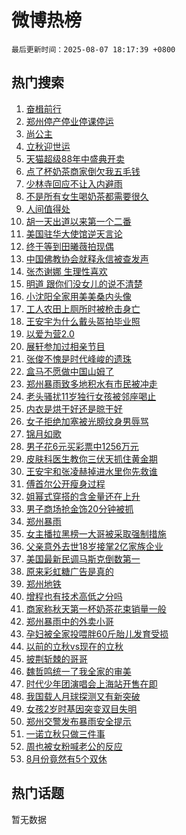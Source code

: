 # 微博热榜

`最后更新时间：2025-08-07 18:17:39 +0800`

## 热门搜索

1. [奋楫前行](https://m.weibo.cn/search?containerid=100103type%3D1%26t%3D10%26q%3D%23%E5%A5%8B%E6%A5%AB%E5%89%8D%E8%A1%8C%23&stream_entry_id=51&isnewpage=1&extparam=seat%3D1%26dgr%3D0%26filter_type%3Drealtimehot%26stream_entry_id%3D51%26c_type%3D51%26q%3D%2523%25E5%25A5%258B%25E6%25A5%25AB%25E5%2589%258D%25E8%25A1%258C%2523%26pos%3D0%26cate%3D10103%26display_time%3D1754561858%26pre_seqid%3D1754561858113053507978)
1. [郑州停产停业停课停运](https://m.weibo.cn/search?containerid=100103type%3D1%26t%3D10%26q%3D%23%E9%83%91%E5%B7%9E%E5%81%9C%E4%BA%A7%E5%81%9C%E4%B8%9A%E5%81%9C%E8%AF%BE%E5%81%9C%E8%BF%90%23&stream_entry_id=31&isnewpage=1&extparam=seat%3D1%26realpos%3D1%26filter_type%3Drealtimehot%26pos%3D0%26c_type%3D31%26cate%3D5001%26dgr%3D0%26stream_entry_id%3D31%26flag%3D0%26band_rank%3D1%26q%3D%2523%25E9%2583%2591%25E5%25B7%259E%25E5%2581%259C%25E4%25BA%25A7%25E5%2581%259C%25E4%25B8%259A%25E5%2581%259C%25E8%25AF%25BE%25E5%2581%259C%25E8%25BF%2590%2523%26lcate%3D5001%26display_time%3D1754561858%26pre_seqid%3D1754561858113053507978)
1. [尚公主](https://m.weibo.cn/search?containerid=100103type%3D1%26t%3D10%26q%3D%E5%B0%9A%E5%85%AC%E4%B8%BB&stream_entry_id=31&isnewpage=1&extparam=seat%3D1%26realpos%3D2%26filter_type%3Drealtimehot%26pos%3D1%26c_type%3D31%26cate%3D5001%26dgr%3D0%26stream_entry_id%3D31%26flag%3D1%26band_rank%3D2%26q%3D%25E5%25B0%259A%25E5%2585%25AC%25E4%25B8%25BB%26lcate%3D5001%26display_time%3D1754561858%26pre_seqid%3D1754561858113053507978)
1. [立秋迎世运](https://m.weibo.cn/search?containerid=100103type%3D1%26t%3D10%26q%3D%23%E7%AB%8B%E7%A7%8B%E8%BF%8E%E4%B8%96%E8%BF%90%23&stream_entry_id=31&isnewpage=1&extparam=seat%3D1%26realpos%3D3%26filter_type%3Drealtimehot%26pos%3D2%26c_type%3D31%26cate%3D5001%26dgr%3D0%26stream_entry_id%3D31%26flag%3D0%26band_rank%3D3%26q%3D%2523%25E7%25AB%258B%25E7%25A7%258B%25E8%25BF%258E%25E4%25B8%2596%25E8%25BF%2590%2523%26lcate%3D5001%26display_time%3D1754561858%26pre_seqid%3D1754561858113053507978)
1. [天猫超级88年中盛典开卖](https://m.weibo.cn/search?containerid=100103type%3D1%26t%3D10%26q%3D%23%E5%A4%A9%E7%8C%AB%E8%B6%85%E7%BA%A788%E5%B9%B4%E4%B8%AD%E7%9B%9B%E5%85%B8%E5%BC%80%E5%8D%96%23&stream_entry_id=31&isnewpage=1&extparam=seat%3D1%26topic_ad%3D1%26filter_type%3Drealtimehot%26pos%3D3%26c_type%3D31%26cate%3D5001%26dgr%3D0%26adid%3D295966%26stream_entry_id%3D31%26lcate%3D5001%26q%3D%2523%25E5%25A4%25A9%25E7%258C%25AB%25E8%25B6%2585%25E7%25BA%25A788%25E5%25B9%25B4%25E4%25B8%25AD%25E7%259B%259B%25E5%2585%25B8%25E5%25BC%2580%25E5%258D%2596%2523%26band_rank%3D4%26is_ad_pos%3D1%26display_time%3D1754561858%26pre_seqid%3D1754561858113053507978)
1. [点了杯奶茶商家倒欠我五毛钱](https://m.weibo.cn/search?containerid=100103type%3D1%26t%3D10%26q%3D%E7%82%B9%E4%BA%86%E6%9D%AF%E5%A5%B6%E8%8C%B6%E5%95%86%E5%AE%B6%E5%80%92%E6%AC%A0%E6%88%91%E4%BA%94%E6%AF%9B%E9%92%B1&stream_entry_id=31&isnewpage=1&extparam=seat%3D1%26realpos%3D4%26filter_type%3Drealtimehot%26pos%3D4%26c_type%3D31%26cate%3D5001%26dgr%3D0%26stream_entry_id%3D31%26flag%3D0%26band_rank%3D4%26q%3D%25E7%2582%25B9%25E4%25BA%2586%25E6%259D%25AF%25E5%25A5%25B6%25E8%258C%25B6%25E5%2595%2586%25E5%25AE%25B6%25E5%2580%2592%25E6%25AC%25A0%25E6%2588%2591%25E4%25BA%2594%25E6%25AF%259B%25E9%2592%25B1%26lcate%3D5001%26display_time%3D1754561858%26pre_seqid%3D1754561858113053507978)
1. [少林寺回应不让入内避雨](https://m.weibo.cn/search?containerid=100103type%3D1%26t%3D10%26q%3D%23%E5%B0%91%E6%9E%97%E5%AF%BA%E5%9B%9E%E5%BA%94%E4%B8%8D%E8%AE%A9%E5%85%A5%E5%86%85%E9%81%BF%E9%9B%A8%23&stream_entry_id=31&isnewpage=1&extparam=seat%3D1%26realpos%3D5%26filter_type%3Drealtimehot%26pos%3D5%26c_type%3D31%26cate%3D5001%26dgr%3D0%26stream_entry_id%3D31%26flag%3D1%26band_rank%3D5%26q%3D%2523%25E5%25B0%2591%25E6%259E%2597%25E5%25AF%25BA%25E5%259B%259E%25E5%25BA%2594%25E4%25B8%258D%25E8%25AE%25A9%25E5%2585%25A5%25E5%2586%2585%25E9%2581%25BF%25E9%259B%25A8%2523%26lcate%3D5001%26display_time%3D1754561858%26pre_seqid%3D1754561858113053507978)
1. [不是所有女生喝奶茶都需要很久](https://m.weibo.cn/search?containerid=100103type%3D1%26t%3D10%26q%3D%E4%B8%8D%E6%98%AF%E6%89%80%E6%9C%89%E5%A5%B3%E7%94%9F%E5%96%9D%E5%A5%B6%E8%8C%B6%E9%83%BD%E9%9C%80%E8%A6%81%E5%BE%88%E4%B9%85&stream_entry_id=31&isnewpage=1&extparam=seat%3D1%26realpos%3D6%26filter_type%3Drealtimehot%26pos%3D6%26c_type%3D31%26cate%3D5001%26dgr%3D0%26stream_entry_id%3D31%26flag%3D1%26band_rank%3D6%26q%3D%25E4%25B8%258D%25E6%2598%25AF%25E6%2589%2580%25E6%259C%2589%25E5%25A5%25B3%25E7%2594%259F%25E5%2596%259D%25E5%25A5%25B6%25E8%258C%25B6%25E9%2583%25BD%25E9%259C%2580%25E8%25A6%2581%25E5%25BE%2588%25E4%25B9%2585%26lcate%3D5001%26display_time%3D1754561858%26pre_seqid%3D1754561858113053507978)
1. [人间值得处](https://m.weibo.cn/search?containerid=100103type%3D1%26t%3D10%26q%3D%23%E4%BA%BA%E9%97%B4%E5%80%BC%E5%BE%97%E5%A4%84%23&stream_entry_id=31&isnewpage=1&extparam=seat%3D1%26lcate%3D5001%26pos%3D7%26c_type%3D31%26cate%3D5001%26dgr%3D0%26adid%3D296004%26stream_entry_id%3D31%26filter_type%3Drealtimehot%26q%3D%2523%25E4%25BA%25BA%25E9%2597%25B4%25E5%2580%25BC%25E5%25BE%2597%25E5%25A4%2584%2523%26band_rank%3D7%26is_ad_pos%3D1%26display_time%3D1754561858%26pre_seqid%3D1754561858113053507978)
1. [胡一天出道以来第一个二番](https://m.weibo.cn/search?containerid=100103type%3D1%26t%3D10%26q%3D%23%E8%83%A1%E4%B8%80%E5%A4%A9%E5%87%BA%E9%81%93%E4%BB%A5%E6%9D%A5%E7%AC%AC%E4%B8%80%E4%B8%AA%E4%BA%8C%E7%95%AA%23&stream_entry_id=31&isnewpage=1&extparam=seat%3D1%26realpos%3D7%26filter_type%3Drealtimehot%26pos%3D8%26c_type%3D31%26cate%3D5001%26dgr%3D0%26stream_entry_id%3D31%26flag%3D0%26band_rank%3D7%26q%3D%2523%25E8%2583%25A1%25E4%25B8%2580%25E5%25A4%25A9%25E5%2587%25BA%25E9%2581%2593%25E4%25BB%25A5%25E6%259D%25A5%25E7%25AC%25AC%25E4%25B8%2580%25E4%25B8%25AA%25E4%25BA%258C%25E7%2595%25AA%2523%26lcate%3D5001%26display_time%3D1754561858%26pre_seqid%3D1754561858113053507978)
1. [美国驻华大使馆逆天言论](https://m.weibo.cn/search?containerid=100103type%3D1%26t%3D10%26q%3D%E7%BE%8E%E5%9B%BD%E9%A9%BB%E5%8D%8E%E5%A4%A7%E4%BD%BF%E9%A6%86%E9%80%86%E5%A4%A9%E8%A8%80%E8%AE%BA&stream_entry_id=31&isnewpage=1&extparam=seat%3D1%26realpos%3D8%26filter_type%3Drealtimehot%26pos%3D9%26c_type%3D31%26cate%3D5001%26dgr%3D0%26stream_entry_id%3D31%26flag%3D0%26band_rank%3D8%26q%3D%25E7%25BE%258E%25E5%259B%25BD%25E9%25A9%25BB%25E5%258D%258E%25E5%25A4%25A7%25E4%25BD%25BF%25E9%25A6%2586%25E9%2580%2586%25E5%25A4%25A9%25E8%25A8%2580%25E8%25AE%25BA%26lcate%3D5001%26display_time%3D1754561858%26pre_seqid%3D1754561858113053507978)
1. [终于等到田曦薇拍现偶](https://m.weibo.cn/search?containerid=100103type%3D1%26t%3D10%26q%3D%E7%BB%88%E4%BA%8E%E7%AD%89%E5%88%B0%E7%94%B0%E6%9B%A6%E8%96%87%E6%8B%8D%E7%8E%B0%E5%81%B6&stream_entry_id=31&isnewpage=1&extparam=seat%3D1%26realpos%3D9%26filter_type%3Drealtimehot%26pos%3D10%26c_type%3D31%26cate%3D5001%26dgr%3D0%26stream_entry_id%3D31%26flag%3D1%26band_rank%3D9%26q%3D%25E7%25BB%2588%25E4%25BA%258E%25E7%25AD%2589%25E5%2588%25B0%25E7%2594%25B0%25E6%259B%25A6%25E8%2596%2587%25E6%258B%258D%25E7%258E%25B0%25E5%2581%25B6%26lcate%3D5001%26display_time%3D1754561858%26pre_seqid%3D1754561858113053507978)
1. [中国佛教协会就释永信被查发声](https://m.weibo.cn/search?containerid=100103type%3D1%26t%3D10%26q%3D%23%E4%B8%AD%E5%9B%BD%E4%BD%9B%E6%95%99%E5%8D%8F%E4%BC%9A%E5%B0%B1%E9%87%8A%E6%B0%B8%E4%BF%A1%E8%A2%AB%E6%9F%A5%E5%8F%91%E5%A3%B0%23&stream_entry_id=31&isnewpage=1&extparam=seat%3D1%26realpos%3D10%26filter_type%3Drealtimehot%26pos%3D11%26c_type%3D31%26cate%3D5001%26dgr%3D0%26stream_entry_id%3D31%26flag%3D1%26band_rank%3D10%26q%3D%2523%25E4%25B8%25AD%25E5%259B%25BD%25E4%25BD%259B%25E6%2595%2599%25E5%258D%258F%25E4%25BC%259A%25E5%25B0%25B1%25E9%2587%258A%25E6%25B0%25B8%25E4%25BF%25A1%25E8%25A2%25AB%25E6%259F%25A5%25E5%258F%2591%25E5%25A3%25B0%2523%26lcate%3D5001%26display_time%3D1754561858%26pre_seqid%3D1754561858113053507978)
1. [张杰谢娜 生理性喜欢](https://m.weibo.cn/search?containerid=100103type%3D1%26t%3D10%26q%3D%E5%BC%A0%E6%9D%B0%E8%B0%A2%E5%A8%9C+%E7%94%9F%E7%90%86%E6%80%A7%E5%96%9C%E6%AC%A2&stream_entry_id=31&isnewpage=1&extparam=seat%3D1%26realpos%3D11%26filter_type%3Drealtimehot%26pos%3D12%26c_type%3D31%26cate%3D5001%26dgr%3D0%26stream_entry_id%3D31%26flag%3D1%26band_rank%3D11%26q%3D%25E5%25BC%25A0%25E6%259D%25B0%25E8%25B0%25A2%25E5%25A8%259C%2520%25E7%2594%259F%25E7%2590%2586%25E6%2580%25A7%25E5%2596%259C%25E6%25AC%25A2%26lcate%3D5001%26display_time%3D1754561858%26pre_seqid%3D1754561858113053507978)
1. [明道 跟你们没女儿的说不清楚](https://m.weibo.cn/search?containerid=100103type%3D1%26t%3D10%26q%3D%E6%98%8E%E9%81%93+%E8%B7%9F%E4%BD%A0%E4%BB%AC%E6%B2%A1%E5%A5%B3%E5%84%BF%E7%9A%84%E8%AF%B4%E4%B8%8D%E6%B8%85%E6%A5%9A&stream_entry_id=31&isnewpage=1&extparam=seat%3D1%26realpos%3D12%26filter_type%3Drealtimehot%26pos%3D13%26c_type%3D31%26cate%3D5001%26dgr%3D0%26stream_entry_id%3D31%26flag%3D1%26band_rank%3D12%26q%3D%25E6%2598%258E%25E9%2581%2593%2520%25E8%25B7%259F%25E4%25BD%25A0%25E4%25BB%25AC%25E6%25B2%25A1%25E5%25A5%25B3%25E5%2584%25BF%25E7%259A%2584%25E8%25AF%25B4%25E4%25B8%258D%25E6%25B8%2585%25E6%25A5%259A%26lcate%3D5001%26display_time%3D1754561858%26pre_seqid%3D1754561858113053507978)
1. [小沈阳全家用美美桑内头像](https://m.weibo.cn/search?containerid=100103type%3D1%26t%3D10%26q%3D%23%E5%B0%8F%E6%B2%88%E9%98%B3%E5%85%A8%E5%AE%B6%E7%94%A8%E7%BE%8E%E7%BE%8E%E6%A1%91%E5%86%85%E5%A4%B4%E5%83%8F%23&stream_entry_id=31&isnewpage=1&extparam=seat%3D1%26realpos%3D13%26filter_type%3Drealtimehot%26pos%3D14%26c_type%3D31%26cate%3D5001%26dgr%3D0%26stream_entry_id%3D31%26flag%3D0%26band_rank%3D13%26q%3D%2523%25E5%25B0%258F%25E6%25B2%2588%25E9%2598%25B3%25E5%2585%25A8%25E5%25AE%25B6%25E7%2594%25A8%25E7%25BE%258E%25E7%25BE%258E%25E6%25A1%2591%25E5%2586%2585%25E5%25A4%25B4%25E5%2583%258F%2523%26lcate%3D5001%26display_time%3D1754561858%26pre_seqid%3D1754561858113053507978)
1. [工人农田上厕所时被枪击身亡](https://m.weibo.cn/search?containerid=100103type%3D1%26t%3D10%26q%3D%23%E5%B7%A5%E4%BA%BA%E5%86%9C%E7%94%B0%E4%B8%8A%E5%8E%95%E6%89%80%E6%97%B6%E8%A2%AB%E6%9E%AA%E5%87%BB%E8%BA%AB%E4%BA%A1%23&stream_entry_id=31&isnewpage=1&extparam=seat%3D1%26realpos%3D14%26filter_type%3Drealtimehot%26pos%3D15%26c_type%3D31%26cate%3D5001%26dgr%3D0%26stream_entry_id%3D31%26flag%3D1%26band_rank%3D14%26q%3D%2523%25E5%25B7%25A5%25E4%25BA%25BA%25E5%2586%259C%25E7%2594%25B0%25E4%25B8%258A%25E5%258E%2595%25E6%2589%2580%25E6%2597%25B6%25E8%25A2%25AB%25E6%259E%25AA%25E5%2587%25BB%25E8%25BA%25AB%25E4%25BA%25A1%2523%26lcate%3D5001%26display_time%3D1754561858%26pre_seqid%3D1754561858113053507978)
1. [王安宇为什么戴头盔拍毕业照](https://m.weibo.cn/search?containerid=100103type%3D1%26t%3D10%26q%3D%E7%8E%8B%E5%AE%89%E5%AE%87%E4%B8%BA%E4%BB%80%E4%B9%88%E6%88%B4%E5%A4%B4%E7%9B%94%E6%8B%8D%E6%AF%95%E4%B8%9A%E7%85%A7&stream_entry_id=31&isnewpage=1&extparam=seat%3D1%26realpos%3D15%26filter_type%3Drealtimehot%26pos%3D16%26c_type%3D31%26cate%3D5001%26dgr%3D0%26stream_entry_id%3D31%26flag%3D1%26band_rank%3D15%26q%3D%25E7%258E%258B%25E5%25AE%2589%25E5%25AE%2587%25E4%25B8%25BA%25E4%25BB%2580%25E4%25B9%2588%25E6%2588%25B4%25E5%25A4%25B4%25E7%259B%2594%25E6%258B%258D%25E6%25AF%2595%25E4%25B8%259A%25E7%2585%25A7%26lcate%3D5001%26display_time%3D1754561858%26pre_seqid%3D1754561858113053507978)
1. [以爱为营2.0](https://m.weibo.cn/search?containerid=100103type%3D1%26t%3D10%26q%3D%E4%BB%A5%E7%88%B1%E4%B8%BA%E8%90%A52.0&stream_entry_id=31&isnewpage=1&extparam=seat%3D1%26realpos%3D16%26filter_type%3Drealtimehot%26pos%3D17%26c_type%3D31%26cate%3D5001%26dgr%3D0%26stream_entry_id%3D31%26flag%3D0%26band_rank%3D16%26q%3D%25E4%25BB%25A5%25E7%2588%25B1%25E4%25B8%25BA%25E8%2590%25A52.0%26lcate%3D5001%26display_time%3D1754561858%26pre_seqid%3D1754561858113053507978)
1. [展轩参加过相亲节目](https://m.weibo.cn/search?containerid=100103type%3D1%26t%3D10%26q%3D%E5%B1%95%E8%BD%A9%E5%8F%82%E5%8A%A0%E8%BF%87%E7%9B%B8%E4%BA%B2%E8%8A%82%E7%9B%AE&stream_entry_id=31&isnewpage=1&extparam=seat%3D1%26realpos%3D17%26filter_type%3Drealtimehot%26pos%3D18%26c_type%3D31%26cate%3D5001%26dgr%3D0%26stream_entry_id%3D31%26flag%3D1%26band_rank%3D17%26q%3D%25E5%25B1%2595%25E8%25BD%25A9%25E5%258F%2582%25E5%258A%25A0%25E8%25BF%2587%25E7%259B%25B8%25E4%25BA%25B2%25E8%258A%2582%25E7%259B%25AE%26lcate%3D5001%26display_time%3D1754561858%26pre_seqid%3D1754561858113053507978)
1. [张俊不愧是时代峰峻的遗珠](https://m.weibo.cn/search?containerid=100103type%3D1%26t%3D10%26q%3D%E5%BC%A0%E4%BF%8A%E4%B8%8D%E6%84%A7%E6%98%AF%E6%97%B6%E4%BB%A3%E5%B3%B0%E5%B3%BB%E7%9A%84%E9%81%97%E7%8F%A0&stream_entry_id=31&isnewpage=1&extparam=seat%3D1%26realpos%3D18%26filter_type%3Drealtimehot%26pos%3D19%26c_type%3D31%26cate%3D5001%26dgr%3D0%26stream_entry_id%3D31%26flag%3D0%26band_rank%3D18%26q%3D%25E5%25BC%25A0%25E4%25BF%258A%25E4%25B8%258D%25E6%2584%25A7%25E6%2598%25AF%25E6%2597%25B6%25E4%25BB%25A3%25E5%25B3%25B0%25E5%25B3%25BB%25E7%259A%2584%25E9%2581%2597%25E7%258F%25A0%26lcate%3D5001%26display_time%3D1754561858%26pre_seqid%3D1754561858113053507978)
1. [盒马不愿做中国山姆了](https://m.weibo.cn/search?containerid=100103type%3D1%26t%3D10%26q%3D%23%E7%9B%92%E9%A9%AC%E4%B8%8D%E6%84%BF%E5%81%9A%E4%B8%AD%E5%9B%BD%E5%B1%B1%E5%A7%86%E4%BA%86%23&stream_entry_id=31&isnewpage=1&extparam=seat%3D1%26realpos%3D19%26filter_type%3Drealtimehot%26pos%3D20%26c_type%3D31%26cate%3D5001%26dgr%3D0%26stream_entry_id%3D31%26flag%3D1%26band_rank%3D19%26q%3D%2523%25E7%259B%2592%25E9%25A9%25AC%25E4%25B8%258D%25E6%2584%25BF%25E5%2581%259A%25E4%25B8%25AD%25E5%259B%25BD%25E5%25B1%25B1%25E5%25A7%2586%25E4%25BA%2586%2523%26lcate%3D5001%26display_time%3D1754561858%26pre_seqid%3D1754561858113053507978)
1. [郑州暴雨致多地积水有市民被冲走](https://m.weibo.cn/search?containerid=100103type%3D1%26t%3D10%26q%3D%23%E9%83%91%E5%B7%9E%E6%9A%B4%E9%9B%A8%E8%87%B4%E5%A4%9A%E5%9C%B0%E7%A7%AF%E6%B0%B4%E6%9C%89%E5%B8%82%E6%B0%91%E8%A2%AB%E5%86%B2%E8%B5%B0%23&stream_entry_id=31&isnewpage=1&extparam=seat%3D1%26realpos%3D20%26filter_type%3Drealtimehot%26pos%3D21%26c_type%3D31%26cate%3D5001%26dgr%3D0%26stream_entry_id%3D31%26flag%3D1%26band_rank%3D20%26q%3D%2523%25E9%2583%2591%25E5%25B7%259E%25E6%259A%25B4%25E9%259B%25A8%25E8%2587%25B4%25E5%25A4%259A%25E5%259C%25B0%25E7%25A7%25AF%25E6%25B0%25B4%25E6%259C%2589%25E5%25B8%2582%25E6%25B0%2591%25E8%25A2%25AB%25E5%2586%25B2%25E8%25B5%25B0%2523%26lcate%3D5001%26display_time%3D1754561858%26pre_seqid%3D1754561858113053507978)
1. [老头骚扰11岁独行女孩被邻座喝止](https://m.weibo.cn/search?containerid=100103type%3D1%26t%3D10%26q%3D%23%E8%80%81%E5%A4%B4%E9%AA%9A%E6%89%B011%E5%B2%81%E7%8B%AC%E8%A1%8C%E5%A5%B3%E5%AD%A9%E8%A2%AB%E9%82%BB%E5%BA%A7%E5%96%9D%E6%AD%A2%23&stream_entry_id=31&isnewpage=1&extparam=seat%3D1%26realpos%3D21%26filter_type%3Drealtimehot%26pos%3D22%26c_type%3D31%26cate%3D5001%26dgr%3D0%26stream_entry_id%3D31%26flag%3D1%26band_rank%3D21%26q%3D%2523%25E8%2580%2581%25E5%25A4%25B4%25E9%25AA%259A%25E6%2589%25B011%25E5%25B2%2581%25E7%258B%25AC%25E8%25A1%258C%25E5%25A5%25B3%25E5%25AD%25A9%25E8%25A2%25AB%25E9%2582%25BB%25E5%25BA%25A7%25E5%2596%259D%25E6%25AD%25A2%2523%26lcate%3D5001%26display_time%3D1754561858%26pre_seqid%3D1754561858113053507978)
1. [内衣是烘干好还是晾干好](https://m.weibo.cn/search?containerid=100103type%3D1%26t%3D10%26q%3D%23%E5%86%85%E8%A1%A3%E6%98%AF%E7%83%98%E5%B9%B2%E5%A5%BD%E8%BF%98%E6%98%AF%E6%99%BE%E5%B9%B2%E5%A5%BD%23&stream_entry_id=31&isnewpage=1&extparam=seat%3D1%26realpos%3D22%26filter_type%3Drealtimehot%26pos%3D23%26c_type%3D31%26cate%3D5001%26dgr%3D0%26stream_entry_id%3D31%26flag%3D1%26band_rank%3D22%26q%3D%2523%25E5%2586%2585%25E8%25A1%25A3%25E6%2598%25AF%25E7%2583%2598%25E5%25B9%25B2%25E5%25A5%25BD%25E8%25BF%2598%25E6%2598%25AF%25E6%2599%25BE%25E5%25B9%25B2%25E5%25A5%25BD%2523%26lcate%3D5001%26display_time%3D1754561858%26pre_seqid%3D1754561858113053507978)
1. [女子拒绝加塞被光膀纹身男辱骂](https://m.weibo.cn/search?containerid=100103type%3D1%26t%3D10%26q%3D%E5%A5%B3%E5%AD%90%E6%8B%92%E7%BB%9D%E5%8A%A0%E5%A1%9E%E8%A2%AB%E5%85%89%E8%86%80%E7%BA%B9%E8%BA%AB%E7%94%B7%E8%BE%B1%E9%AA%82&stream_entry_id=31&isnewpage=1&extparam=seat%3D1%26realpos%3D23%26filter_type%3Drealtimehot%26pos%3D24%26c_type%3D31%26cate%3D5001%26dgr%3D0%26stream_entry_id%3D31%26flag%3D0%26band_rank%3D23%26q%3D%25E5%25A5%25B3%25E5%25AD%2590%25E6%258B%2592%25E7%25BB%259D%25E5%258A%25A0%25E5%25A1%259E%25E8%25A2%25AB%25E5%2585%2589%25E8%2586%2580%25E7%25BA%25B9%25E8%25BA%25AB%25E7%2594%25B7%25E8%25BE%25B1%25E9%25AA%2582%26lcate%3D5001%26display_time%3D1754561858%26pre_seqid%3D1754561858113053507978)
1. [锦月如歌](https://m.weibo.cn/search?containerid=100103type%3D1%26t%3D10%26q%3D%E9%94%A6%E6%9C%88%E5%A6%82%E6%AD%8C&stream_entry_id=31&isnewpage=1&extparam=seat%3D1%26realpos%3D24%26filter_type%3Drealtimehot%26pos%3D25%26c_type%3D31%26cate%3D5001%26dgr%3D0%26stream_entry_id%3D31%26flag%3D1%26band_rank%3D24%26q%3D%25E9%2594%25A6%25E6%259C%2588%25E5%25A6%2582%25E6%25AD%258C%26lcate%3D5001%26display_time%3D1754561858%26pre_seqid%3D1754561858113053507978)
1. [男子花6元买彩票中1256万元](https://m.weibo.cn/search?containerid=100103type%3D1%26t%3D10%26q%3D%23%E7%94%B7%E5%AD%90%E8%8A%B16%E5%85%83%E4%B9%B0%E5%BD%A9%E7%A5%A8%E4%B8%AD1256%E4%B8%87%E5%85%83%23&stream_entry_id=31&isnewpage=1&extparam=seat%3D1%26realpos%3D25%26filter_type%3Drealtimehot%26pos%3D26%26c_type%3D31%26cate%3D5001%26dgr%3D0%26stream_entry_id%3D31%26flag%3D1%26band_rank%3D25%26q%3D%2523%25E7%2594%25B7%25E5%25AD%2590%25E8%258A%25B16%25E5%2585%2583%25E4%25B9%25B0%25E5%25BD%25A9%25E7%25A5%25A8%25E4%25B8%25AD1256%25E4%25B8%2587%25E5%2585%2583%2523%26lcate%3D5001%26display_time%3D1754561858%26pre_seqid%3D1754561858113053507978)
1. [皮肤科医生教你三伏天抓住黄金期](https://m.weibo.cn/search?containerid=100103type%3D1%26t%3D10%26q%3D%E7%9A%AE%E8%82%A4%E7%A7%91%E5%8C%BB%E7%94%9F%E6%95%99%E4%BD%A0%E4%B8%89%E4%BC%8F%E5%A4%A9%E6%8A%93%E4%BD%8F%E9%BB%84%E9%87%91%E6%9C%9F&stream_entry_id=31&isnewpage=1&extparam=seat%3D1%26realpos%3D26%26filter_type%3Drealtimehot%26pos%3D27%26c_type%3D31%26cate%3D5001%26dgr%3D0%26stream_entry_id%3D31%26flag%3D1%26band_rank%3D26%26q%3D%25E7%259A%25AE%25E8%2582%25A4%25E7%25A7%2591%25E5%258C%25BB%25E7%2594%259F%25E6%2595%2599%25E4%25BD%25A0%25E4%25B8%2589%25E4%25BC%258F%25E5%25A4%25A9%25E6%258A%2593%25E4%25BD%258F%25E9%25BB%2584%25E9%2587%2591%25E6%259C%259F%26lcate%3D5001%26display_time%3D1754561858%26pre_seqid%3D1754561858113053507978)
1. [王安宇和张凌赫掉进水里你先救谁](https://m.weibo.cn/search?containerid=100103type%3D1%26t%3D10%26q%3D%E7%8E%8B%E5%AE%89%E5%AE%87%E5%92%8C%E5%BC%A0%E5%87%8C%E8%B5%AB%E6%8E%89%E8%BF%9B%E6%B0%B4%E9%87%8C%E4%BD%A0%E5%85%88%E6%95%91%E8%B0%81&stream_entry_id=31&isnewpage=1&extparam=seat%3D1%26realpos%3D27%26filter_type%3Drealtimehot%26pos%3D28%26c_type%3D31%26cate%3D5001%26dgr%3D0%26stream_entry_id%3D31%26flag%3D1%26band_rank%3D27%26q%3D%25E7%258E%258B%25E5%25AE%2589%25E5%25AE%2587%25E5%2592%258C%25E5%25BC%25A0%25E5%2587%258C%25E8%25B5%25AB%25E6%258E%2589%25E8%25BF%259B%25E6%25B0%25B4%25E9%2587%258C%25E4%25BD%25A0%25E5%2585%2588%25E6%2595%2591%25E8%25B0%2581%26lcate%3D5001%26display_time%3D1754561858%26pre_seqid%3D1754561858113053507978)
1. [傅首尔公开瘦身过程](https://m.weibo.cn/search?containerid=100103type%3D1%26t%3D10%26q%3D%E5%82%85%E9%A6%96%E5%B0%94%E5%85%AC%E5%BC%80%E7%98%A6%E8%BA%AB%E8%BF%87%E7%A8%8B&stream_entry_id=31&isnewpage=1&extparam=seat%3D1%26realpos%3D28%26filter_type%3Drealtimehot%26pos%3D29%26c_type%3D31%26cate%3D5001%26dgr%3D0%26stream_entry_id%3D31%26flag%3D0%26band_rank%3D28%26q%3D%25E5%2582%2585%25E9%25A6%2596%25E5%25B0%2594%25E5%2585%25AC%25E5%25BC%2580%25E7%2598%25A6%25E8%25BA%25AB%25E8%25BF%2587%25E7%25A8%258B%26lcate%3D5001%26display_time%3D1754561858%26pre_seqid%3D1754561858113053507978)
1. [姐幂式穿搭的含金量还在上升](https://m.weibo.cn/search?containerid=100103type%3D1%26t%3D10%26q%3D%E5%A7%90%E5%B9%82%E5%BC%8F%E7%A9%BF%E6%90%AD%E7%9A%84%E5%90%AB%E9%87%91%E9%87%8F%E8%BF%98%E5%9C%A8%E4%B8%8A%E5%8D%87&stream_entry_id=31&isnewpage=1&extparam=seat%3D1%26realpos%3D29%26filter_type%3Drealtimehot%26pos%3D30%26c_type%3D31%26cate%3D5001%26dgr%3D0%26stream_entry_id%3D31%26flag%3D1%26band_rank%3D29%26q%3D%25E5%25A7%2590%25E5%25B9%2582%25E5%25BC%258F%25E7%25A9%25BF%25E6%2590%25AD%25E7%259A%2584%25E5%2590%25AB%25E9%2587%2591%25E9%2587%258F%25E8%25BF%2598%25E5%259C%25A8%25E4%25B8%258A%25E5%258D%2587%26lcate%3D5001%26display_time%3D1754561858%26pre_seqid%3D1754561858113053507978)
1. [男子商场抢金饰20分钟被抓](https://m.weibo.cn/search?containerid=100103type%3D1%26t%3D10%26q%3D%23%E7%94%B7%E5%AD%90%E5%95%86%E5%9C%BA%E6%8A%A2%E9%87%91%E9%A5%B020%E5%88%86%E9%92%9F%E8%A2%AB%E6%8A%93%23&stream_entry_id=31&isnewpage=1&extparam=seat%3D1%26realpos%3D30%26filter_type%3Drealtimehot%26pos%3D31%26c_type%3D31%26cate%3D5001%26dgr%3D0%26stream_entry_id%3D31%26flag%3D1%26band_rank%3D30%26q%3D%2523%25E7%2594%25B7%25E5%25AD%2590%25E5%2595%2586%25E5%259C%25BA%25E6%258A%25A2%25E9%2587%2591%25E9%25A5%25B020%25E5%2588%2586%25E9%2592%259F%25E8%25A2%25AB%25E6%258A%2593%2523%26lcate%3D5001%26display_time%3D1754561858%26pre_seqid%3D1754561858113053507978)
1. [郑州暴雨](https://m.weibo.cn/search?containerid=100103type%3D1%26t%3D10%26q%3D%E9%83%91%E5%B7%9E%E6%9A%B4%E9%9B%A8&stream_entry_id=31&isnewpage=1&extparam=seat%3D1%26realpos%3D31%26filter_type%3Drealtimehot%26pos%3D32%26c_type%3D31%26cate%3D5001%26dgr%3D0%26stream_entry_id%3D31%26flag%3D0%26band_rank%3D31%26q%3D%25E9%2583%2591%25E5%25B7%259E%25E6%259A%25B4%25E9%259B%25A8%26lcate%3D5001%26display_time%3D1754561858%26pre_seqid%3D1754561858113053507978)
1. [女主播拉黑榜一大哥被采取强制措施](https://m.weibo.cn/search?containerid=100103type%3D1%26t%3D10%26q%3D%23%E5%A5%B3%E4%B8%BB%E6%92%AD%E6%8B%89%E9%BB%91%E6%A6%9C%E4%B8%80%E5%A4%A7%E5%93%A5%E8%A2%AB%E9%87%87%E5%8F%96%E5%BC%BA%E5%88%B6%E6%8E%AA%E6%96%BD%23&stream_entry_id=31&isnewpage=1&extparam=seat%3D1%26realpos%3D32%26filter_type%3Drealtimehot%26pos%3D33%26c_type%3D31%26cate%3D5001%26dgr%3D0%26stream_entry_id%3D31%26flag%3D1%26band_rank%3D32%26q%3D%2523%25E5%25A5%25B3%25E4%25B8%25BB%25E6%2592%25AD%25E6%258B%2589%25E9%25BB%2591%25E6%25A6%259C%25E4%25B8%2580%25E5%25A4%25A7%25E5%2593%25A5%25E8%25A2%25AB%25E9%2587%2587%25E5%258F%2596%25E5%25BC%25BA%25E5%2588%25B6%25E6%258E%25AA%25E6%2596%25BD%2523%26lcate%3D5001%26display_time%3D1754561858%26pre_seqid%3D1754561858113053507978)
1. [父亲意外去世18岁接掌2亿家族企业](https://m.weibo.cn/search?containerid=100103type%3D1%26t%3D10%26q%3D%23%E7%88%B6%E4%BA%B2%E6%84%8F%E5%A4%96%E5%8E%BB%E4%B8%9618%E5%B2%81%E6%8E%A5%E6%8E%8C2%E4%BA%BF%E5%AE%B6%E6%97%8F%E4%BC%81%E4%B8%9A%23&stream_entry_id=31&isnewpage=1&extparam=seat%3D1%26realpos%3D33%26filter_type%3Drealtimehot%26pos%3D34%26c_type%3D31%26cate%3D5001%26dgr%3D0%26stream_entry_id%3D31%26flag%3D0%26band_rank%3D33%26q%3D%2523%25E7%2588%25B6%25E4%25BA%25B2%25E6%2584%258F%25E5%25A4%2596%25E5%258E%25BB%25E4%25B8%259618%25E5%25B2%2581%25E6%258E%25A5%25E6%258E%258C2%25E4%25BA%25BF%25E5%25AE%25B6%25E6%2597%258F%25E4%25BC%2581%25E4%25B8%259A%2523%26lcate%3D5001%26display_time%3D1754561858%26pre_seqid%3D1754561858113053507978)
1. [美国最新民调马斯克倒数第一](https://m.weibo.cn/search?containerid=100103type%3D1%26t%3D10%26q%3D%23%E7%BE%8E%E5%9B%BD%E6%9C%80%E6%96%B0%E6%B0%91%E8%B0%83%E9%A9%AC%E6%96%AF%E5%85%8B%E5%80%92%E6%95%B0%E7%AC%AC%E4%B8%80%23&stream_entry_id=31&isnewpage=1&extparam=seat%3D1%26realpos%3D34%26filter_type%3Drealtimehot%26pos%3D35%26c_type%3D31%26cate%3D5001%26dgr%3D0%26stream_entry_id%3D31%26flag%3D1%26band_rank%3D34%26q%3D%2523%25E7%25BE%258E%25E5%259B%25BD%25E6%259C%2580%25E6%2596%25B0%25E6%25B0%2591%25E8%25B0%2583%25E9%25A9%25AC%25E6%2596%25AF%25E5%2585%258B%25E5%2580%2592%25E6%2595%25B0%25E7%25AC%25AC%25E4%25B8%2580%2523%26lcate%3D5001%26display_time%3D1754561858%26pre_seqid%3D1754561858113053507978)
1. [原来彩虹糖广告是真的](https://m.weibo.cn/search?containerid=100103type%3D1%26t%3D10%26q%3D%E5%8E%9F%E6%9D%A5%E5%BD%A9%E8%99%B9%E7%B3%96%E5%B9%BF%E5%91%8A%E6%98%AF%E7%9C%9F%E7%9A%84&stream_entry_id=31&isnewpage=1&extparam=seat%3D1%26realpos%3D35%26filter_type%3Drealtimehot%26pos%3D36%26c_type%3D31%26cate%3D5001%26dgr%3D0%26stream_entry_id%3D31%26flag%3D1%26band_rank%3D35%26q%3D%25E5%258E%259F%25E6%259D%25A5%25E5%25BD%25A9%25E8%2599%25B9%25E7%25B3%2596%25E5%25B9%25BF%25E5%2591%258A%25E6%2598%25AF%25E7%259C%259F%25E7%259A%2584%26lcate%3D5001%26display_time%3D1754561858%26pre_seqid%3D1754561858113053507978)
1. [郑州地铁](https://m.weibo.cn/search?containerid=100103type%3D1%26t%3D10%26q%3D%E9%83%91%E5%B7%9E%E5%9C%B0%E9%93%81&stream_entry_id=31&isnewpage=1&extparam=seat%3D1%26realpos%3D36%26filter_type%3Drealtimehot%26pos%3D37%26c_type%3D31%26cate%3D5001%26dgr%3D0%26stream_entry_id%3D31%26flag%3D0%26band_rank%3D36%26q%3D%25E9%2583%2591%25E5%25B7%259E%25E5%259C%25B0%25E9%2593%2581%26lcate%3D5001%26display_time%3D1754561858%26pre_seqid%3D1754561858113053507978)
1. [增程也有技术高低之分吗](https://m.weibo.cn/search?containerid=100103type%3D1%26t%3D10%26q%3D%23%E5%A2%9E%E7%A8%8B%E4%B9%9F%E6%9C%89%E6%8A%80%E6%9C%AF%E9%AB%98%E4%BD%8E%E4%B9%8B%E5%88%86%E5%90%97%23&stream_entry_id=31&isnewpage=1&extparam=seat%3D1%26realpos%3D37%26filter_type%3Drealtimehot%26pos%3D38%26c_type%3D31%26cate%3D5001%26dgr%3D0%26stream_entry_id%3D31%26flag%3D1%26band_rank%3D37%26q%3D%2523%25E5%25A2%259E%25E7%25A8%258B%25E4%25B9%259F%25E6%259C%2589%25E6%258A%2580%25E6%259C%25AF%25E9%25AB%2598%25E4%25BD%258E%25E4%25B9%258B%25E5%2588%2586%25E5%2590%2597%2523%26lcate%3D5001%26display_time%3D1754561858%26pre_seqid%3D1754561858113053507978)
1. [商家称秋天第一杯奶茶花束销量一般](https://m.weibo.cn/search?containerid=100103type%3D1%26t%3D10%26q%3D%23%E5%95%86%E5%AE%B6%E7%A7%B0%E7%A7%8B%E5%A4%A9%E7%AC%AC%E4%B8%80%E6%9D%AF%E5%A5%B6%E8%8C%B6%E8%8A%B1%E6%9D%9F%E9%94%80%E9%87%8F%E4%B8%80%E8%88%AC%23&stream_entry_id=31&isnewpage=1&extparam=seat%3D1%26realpos%3D38%26filter_type%3Drealtimehot%26pos%3D39%26c_type%3D31%26cate%3D5001%26dgr%3D0%26stream_entry_id%3D31%26flag%3D1%26band_rank%3D38%26q%3D%2523%25E5%2595%2586%25E5%25AE%25B6%25E7%25A7%25B0%25E7%25A7%258B%25E5%25A4%25A9%25E7%25AC%25AC%25E4%25B8%2580%25E6%259D%25AF%25E5%25A5%25B6%25E8%258C%25B6%25E8%258A%25B1%25E6%259D%259F%25E9%2594%2580%25E9%2587%258F%25E4%25B8%2580%25E8%2588%25AC%2523%26lcate%3D5001%26display_time%3D1754561858%26pre_seqid%3D1754561858113053507978)
1. [郑州暴雨中的外卖小哥](https://m.weibo.cn/search?containerid=100103type%3D1%26t%3D10%26q%3D%E9%83%91%E5%B7%9E%E6%9A%B4%E9%9B%A8%E4%B8%AD%E7%9A%84%E5%A4%96%E5%8D%96%E5%B0%8F%E5%93%A5&stream_entry_id=31&isnewpage=1&extparam=seat%3D1%26realpos%3D39%26filter_type%3Drealtimehot%26pos%3D40%26c_type%3D31%26cate%3D5001%26dgr%3D0%26stream_entry_id%3D31%26flag%3D1%26band_rank%3D39%26q%3D%25E9%2583%2591%25E5%25B7%259E%25E6%259A%25B4%25E9%259B%25A8%25E4%25B8%25AD%25E7%259A%2584%25E5%25A4%2596%25E5%258D%2596%25E5%25B0%258F%25E5%2593%25A5%26lcate%3D5001%26display_time%3D1754561858%26pre_seqid%3D1754561858113053507978)
1. [孕妇被全家投喂胖60斤胎儿发育受损](https://m.weibo.cn/search?containerid=100103type%3D1%26t%3D10%26q%3D%23%E5%AD%95%E5%A6%87%E8%A2%AB%E5%85%A8%E5%AE%B6%E6%8A%95%E5%96%82%E8%83%9660%E6%96%A4%E8%83%8E%E5%84%BF%E5%8F%91%E8%82%B2%E5%8F%97%E6%8D%9F%23&stream_entry_id=31&isnewpage=1&extparam=seat%3D1%26realpos%3D40%26filter_type%3Drealtimehot%26pos%3D41%26c_type%3D31%26cate%3D5001%26dgr%3D0%26stream_entry_id%3D31%26flag%3D0%26band_rank%3D40%26q%3D%2523%25E5%25AD%2595%25E5%25A6%2587%25E8%25A2%25AB%25E5%2585%25A8%25E5%25AE%25B6%25E6%258A%2595%25E5%2596%2582%25E8%2583%259660%25E6%2596%25A4%25E8%2583%258E%25E5%2584%25BF%25E5%258F%2591%25E8%2582%25B2%25E5%258F%2597%25E6%258D%259F%2523%26lcate%3D5001%26display_time%3D1754561858%26pre_seqid%3D1754561858113053507978)
1. [以前的立秋vs现在的立秋](https://m.weibo.cn/search?containerid=100103type%3D1%26t%3D10%26q%3D%E4%BB%A5%E5%89%8D%E7%9A%84%E7%AB%8B%E7%A7%8Bvs%E7%8E%B0%E5%9C%A8%E7%9A%84%E7%AB%8B%E7%A7%8B&stream_entry_id=31&isnewpage=1&extparam=seat%3D1%26realpos%3D41%26filter_type%3Drealtimehot%26pos%3D42%26c_type%3D31%26cate%3D5001%26dgr%3D0%26stream_entry_id%3D31%26flag%3D1%26band_rank%3D41%26q%3D%25E4%25BB%25A5%25E5%2589%258D%25E7%259A%2584%25E7%25AB%258B%25E7%25A7%258Bvs%25E7%258E%25B0%25E5%259C%25A8%25E7%259A%2584%25E7%25AB%258B%25E7%25A7%258B%26lcate%3D5001%26display_time%3D1754561858%26pre_seqid%3D1754561858113053507978)
1. [披荆斩棘的哥哥](https://m.weibo.cn/search?containerid=100103type%3D1%26t%3D10%26q%3D%E6%8A%AB%E8%8D%86%E6%96%A9%E6%A3%98%E7%9A%84%E5%93%A5%E5%93%A5&stream_entry_id=31&isnewpage=1&extparam=seat%3D1%26realpos%3D42%26filter_type%3Drealtimehot%26pos%3D43%26c_type%3D31%26cate%3D5001%26dgr%3D0%26stream_entry_id%3D31%26flag%3D1%26band_rank%3D42%26q%3D%25E6%258A%25AB%25E8%258D%2586%25E6%2596%25A9%25E6%25A3%2598%25E7%259A%2584%25E5%2593%25A5%25E5%2593%25A5%26lcate%3D5001%26display_time%3D1754561858%26pre_seqid%3D1754561858113053507978)
1. [魏哲鸣统一了我全家的审美](https://m.weibo.cn/search?containerid=100103type%3D1%26t%3D10%26q%3D%E9%AD%8F%E5%93%B2%E9%B8%A3%E7%BB%9F%E4%B8%80%E4%BA%86%E6%88%91%E5%85%A8%E5%AE%B6%E7%9A%84%E5%AE%A1%E7%BE%8E&stream_entry_id=31&isnewpage=1&extparam=seat%3D1%26realpos%3D43%26filter_type%3Drealtimehot%26pos%3D44%26c_type%3D31%26cate%3D5001%26dgr%3D0%26stream_entry_id%3D31%26flag%3D1%26band_rank%3D43%26q%3D%25E9%25AD%258F%25E5%2593%25B2%25E9%25B8%25A3%25E7%25BB%259F%25E4%25B8%2580%25E4%25BA%2586%25E6%2588%2591%25E5%2585%25A8%25E5%25AE%25B6%25E7%259A%2584%25E5%25AE%25A1%25E7%25BE%258E%26lcate%3D5001%26display_time%3D1754561858%26pre_seqid%3D1754561858113053507978)
1. [时代少年团演唱会上海站开售在即](https://m.weibo.cn/search?containerid=100103type%3D1%26t%3D10%26q%3D%E6%97%B6%E4%BB%A3%E5%B0%91%E5%B9%B4%E5%9B%A2%E6%BC%94%E5%94%B1%E4%BC%9A%E4%B8%8A%E6%B5%B7%E7%AB%99%E5%BC%80%E5%94%AE%E5%9C%A8%E5%8D%B3&stream_entry_id=31&isnewpage=1&extparam=seat%3D1%26realpos%3D44%26filter_type%3Drealtimehot%26pos%3D45%26c_type%3D31%26cate%3D5001%26dgr%3D0%26stream_entry_id%3D31%26flag%3D0%26band_rank%3D44%26q%3D%25E6%2597%25B6%25E4%25BB%25A3%25E5%25B0%2591%25E5%25B9%25B4%25E5%259B%25A2%25E6%25BC%2594%25E5%2594%25B1%25E4%25BC%259A%25E4%25B8%258A%25E6%25B5%25B7%25E7%25AB%2599%25E5%25BC%2580%25E5%2594%25AE%25E5%259C%25A8%25E5%258D%25B3%26lcate%3D5001%26display_time%3D1754561858%26pre_seqid%3D1754561858113053507978)
1. [我国载人月球探测又有新突破](https://m.weibo.cn/search?containerid=100103type%3D1%26t%3D10%26q%3D%23%E6%88%91%E5%9B%BD%E8%BD%BD%E4%BA%BA%E6%9C%88%E7%90%83%E6%8E%A2%E6%B5%8B%E5%8F%88%E6%9C%89%E6%96%B0%E7%AA%81%E7%A0%B4%23&stream_entry_id=31&isnewpage=1&extparam=seat%3D1%26realpos%3D45%26filter_type%3Drealtimehot%26pos%3D46%26c_type%3D31%26cate%3D5001%26dgr%3D0%26stream_entry_id%3D31%26flag%3D0%26band_rank%3D45%26q%3D%2523%25E6%2588%2591%25E5%259B%25BD%25E8%25BD%25BD%25E4%25BA%25BA%25E6%259C%2588%25E7%2590%2583%25E6%258E%25A2%25E6%25B5%258B%25E5%258F%2588%25E6%259C%2589%25E6%2596%25B0%25E7%25AA%2581%25E7%25A0%25B4%2523%26lcate%3D5001%26display_time%3D1754561858%26pre_seqid%3D1754561858113053507978)
1. [女孩2岁时基因突变双目失明](https://m.weibo.cn/search?containerid=100103type%3D1%26t%3D10%26q%3D%23%E5%A5%B3%E5%AD%A92%E5%B2%81%E6%97%B6%E5%9F%BA%E5%9B%A0%E7%AA%81%E5%8F%98%E5%8F%8C%E7%9B%AE%E5%A4%B1%E6%98%8E%23&stream_entry_id=31&isnewpage=1&extparam=seat%3D1%26realpos%3D46%26filter_type%3Drealtimehot%26pos%3D47%26c_type%3D31%26cate%3D5001%26dgr%3D0%26stream_entry_id%3D31%26flag%3D0%26band_rank%3D46%26q%3D%2523%25E5%25A5%25B3%25E5%25AD%25A92%25E5%25B2%2581%25E6%2597%25B6%25E5%259F%25BA%25E5%259B%25A0%25E7%25AA%2581%25E5%258F%2598%25E5%258F%258C%25E7%259B%25AE%25E5%25A4%25B1%25E6%2598%258E%2523%26lcate%3D5001%26display_time%3D1754561858%26pre_seqid%3D1754561858113053507978)
1. [郑州交警发布暴雨安全提示](https://m.weibo.cn/search?containerid=100103type%3D1%26t%3D10%26q%3D%23%E9%83%91%E5%B7%9E%E4%BA%A4%E8%AD%A6%E5%8F%91%E5%B8%83%E6%9A%B4%E9%9B%A8%E5%AE%89%E5%85%A8%E6%8F%90%E7%A4%BA%23&stream_entry_id=31&isnewpage=1&extparam=seat%3D1%26realpos%3D47%26filter_type%3Drealtimehot%26pos%3D48%26c_type%3D31%26cate%3D5001%26dgr%3D0%26stream_entry_id%3D31%26flag%3D1%26band_rank%3D47%26q%3D%2523%25E9%2583%2591%25E5%25B7%259E%25E4%25BA%25A4%25E8%25AD%25A6%25E5%258F%2591%25E5%25B8%2583%25E6%259A%25B4%25E9%259B%25A8%25E5%25AE%2589%25E5%2585%25A8%25E6%258F%2590%25E7%25A4%25BA%2523%26lcate%3D5001%26display_time%3D1754561858%26pre_seqid%3D1754561858113053507978)
1. [一诺立秋只做三件事](https://m.weibo.cn/search?containerid=100103type%3D1%26t%3D10%26q%3D%E4%B8%80%E8%AF%BA%E7%AB%8B%E7%A7%8B%E5%8F%AA%E5%81%9A%E4%B8%89%E4%BB%B6%E4%BA%8B&stream_entry_id=31&isnewpage=1&extparam=seat%3D1%26realpos%3D48%26filter_type%3Drealtimehot%26pos%3D49%26c_type%3D31%26cate%3D5001%26dgr%3D0%26stream_entry_id%3D31%26flag%3D1%26band_rank%3D48%26q%3D%25E4%25B8%2580%25E8%25AF%25BA%25E7%25AB%258B%25E7%25A7%258B%25E5%258F%25AA%25E5%2581%259A%25E4%25B8%2589%25E4%25BB%25B6%25E4%25BA%258B%26lcate%3D5001%26display_time%3D1754561858%26pre_seqid%3D1754561858113053507978)
1. [周也被女粉喊老公的反应](https://m.weibo.cn/search?containerid=100103type%3D1%26t%3D10%26q%3D%E5%91%A8%E4%B9%9F%E8%A2%AB%E5%A5%B3%E7%B2%89%E5%96%8A%E8%80%81%E5%85%AC%E7%9A%84%E5%8F%8D%E5%BA%94&stream_entry_id=31&isnewpage=1&extparam=seat%3D1%26realpos%3D49%26filter_type%3Drealtimehot%26pos%3D50%26c_type%3D31%26cate%3D5001%26dgr%3D0%26stream_entry_id%3D31%26flag%3D1%26band_rank%3D49%26q%3D%25E5%2591%25A8%25E4%25B9%259F%25E8%25A2%25AB%25E5%25A5%25B3%25E7%25B2%2589%25E5%2596%258A%25E8%2580%2581%25E5%2585%25AC%25E7%259A%2584%25E5%258F%258D%25E5%25BA%2594%26lcate%3D5001%26display_time%3D1754561858%26pre_seqid%3D1754561858113053507978)
1. [8月份竟然有5个双休](https://m.weibo.cn/search?containerid=100103type%3D1%26t%3D10%26q%3D8%E6%9C%88%E4%BB%BD%E7%AB%9F%E7%84%B6%E6%9C%895%E4%B8%AA%E5%8F%8C%E4%BC%91&stream_entry_id=31&isnewpage=1&extparam=seat%3D1%26realpos%3D50%26filter_type%3Drealtimehot%26pos%3D51%26c_type%3D31%26cate%3D5001%26dgr%3D0%26stream_entry_id%3D31%26flag%3D0%26band_rank%3D50%26q%3D8%25E6%259C%2588%25E4%25BB%25BD%25E7%25AB%259F%25E7%2584%25B6%25E6%259C%25895%25E4%25B8%25AA%25E5%258F%258C%25E4%25BC%2591%26lcate%3D5001%26display_time%3D1754561858%26pre_seqid%3D1754561858113053507978)

## 热门话题

暂无数据
